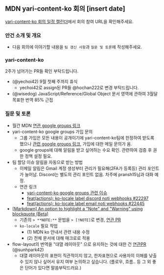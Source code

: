 ## MDN yari-content-ko 회의 [insert date]

[yari-content-ko 회의 일정 캘린더](https://calendar.google.com/calendar/u/0/embed?src=e43bb879372391269af4ee800723136b5df9a7c01bba63f6f3798504ba6b94e7@group.calendar.google.com&ctz=Asia/Seoul)에서 회의 참여 URL을 확인해주세요.

### 안건 소개 및 개요

- 다음 회의에 이야기할 내용을 `팀 갱신 사항`과 `질문 및 토론`에 작성해주세요.

### yari-content-ko

2주가 넘어가는 PR들 확인 부탁드립니다.

- (@yechoi42) 9월 첫째 주까지 휴식
  - yechoi42로 assign된 PR들 @hochan222로 변경 부탁드립니다.
- (@wisedog) JavaScript/Reference/Global Object 문서 영역에 관하여 3월달 목표한 번역 85% 근접

### 질문 및 토론

- 월간 MDN [연관 google groups 링크](https://groups.google.com/g/yari-content-ko/c/hZATRpCHnT8)
- yari-content-ko google groups 가입 문의
  - 그룹 가입은 모든 내용이 공개이기에 yari-content-ko팀에 한정하여 받도록 했으나 [관련 google groups 링크](https://groups.google.com/g/yari-content-ko/c/hZATRpCHnT8), 가입에 대한 메일 문의가 옴.
  - google groups에 대해 알림을 받고 싶어하는 수요 확인. 관련하여 검증 후 권한 정책 설정 필요.
- 팀 할당 이슈 알림을 자동으로 받는 방법
  - 이메일 알림은 Gmail 계정 생성부터 관리가 필요해(2FA가 등록등) 관리 포인트가 늘어남. Discord는 별도의 관리 포인트 없음. 차주에 pransh15님과 대화 예정.
  - 연관 링크
    - [yari-content-ko google groups 관련 이슈](https://groups.google.com/g/yari-content-ko/c/Ro49amZT-fU)
    - [feat(actions): ko-locale label discord noti webhooks #22297](https://github.com/mdn/translated-content/pull/22297)
    - [feat(actions): ko-locale label email noti webhooks #22445](https://github.com/mdn/translated-content/pull/22445)
- [[Markdown] An option to highlight a "Note" and "Warning" using blockquote (Beta)](https://github.com/orgs/community/discussions/16925)
  - 기존의 `> **NOTE:**` 문법을 `> [!NOTE]`로 변경, [연관 PR](https://github.com/mdn/content/pull/35067#issuecomment-2254497605)
  - `ko-locale` 필요 작업
    - (1) MDN ko 안내서 관련 내용 수정
    - (2) 전체 문서에 대해 매크로로 적용   
- flow-layout의 번역을 "대열 레이아웃" 으로 유지하는 것에 대한 건 [연관PR](https://github.com/mdn/translated-content/pull/21745) (@sunhpark42)
    - 대열 레이아웃의 표현이 직관적이지 않고, 한자표현으로 사용자의 이해를 낮출 수 있지 않나 싶어서 유지 여부 논의하고 싶습니다. (플로우, 흐름.. 등 그 외 좋은 단어가 있다면 말씀부탁드러요.)
